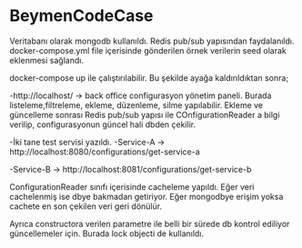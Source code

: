 # BeymenCodeCase
Veritabanı olarak mongodb kullanıldı. Redis pub/sub yapısından faydalanıldı.
docker-compose.yml file içerisinde gönderilen örnek verilerin seed olarak eklenmesi sağlandı.

docker-compose up ile çalıştırılabilir. Bu şekilde ayağa kaldırıldıktan sonra;

-http://localhost/ -> back office configurasyon yönetim paneli. Burada listeleme,filtreleme, ekleme, düzenleme, silme yapılabilir.
 Ekleme ve güncelleme sonrası Redis pub/sub yapısı ile COnfigurationReader a bilgi verilip, configurasyonun güncel hali dbden çekilir.

-İki tane test servisi yazıldı. 
-Service-A -> http://localhost:8080/configurations/get-service-a

-Service-B -> http://localhost:8081/configurations/get-service-b

ConfigurationReader sınıfı içerisinde cacheleme yapıldı. Eğer veri cachelenmiş ise dbye bakmadan getiriyor. Eğer mongodbye erişim yoksa cachete en son çekilen veri geri
dönülür.

Ayrıca constructora verilen parametre ile belli bir sürede db kontrol ediliyor güncellemeler için. Burada lock objecti de kullanıldı.
